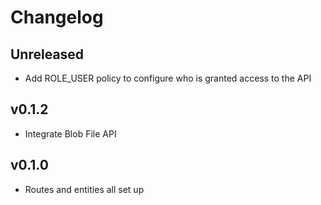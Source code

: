 # Changelog

## Unreleased

* Add ROLE_USER policy to configure who is granted access to the API

## v0.1.2

* Integrate Blob File API

## v0.1.0

* Routes and entities all set up